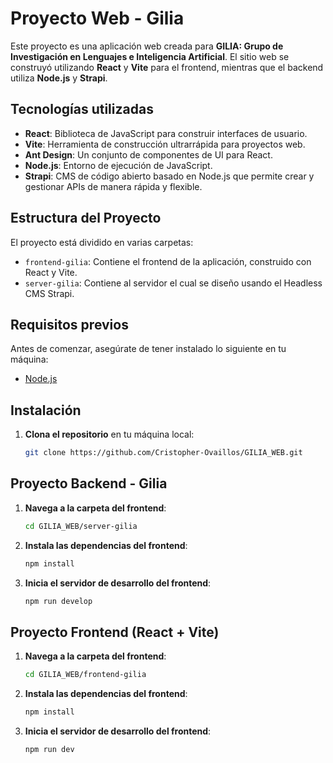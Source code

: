﻿# Proyecto Web - Gilia

Este proyecto es una aplicación web creada para **GILIA: Grupo de Investigación en Lenguajes e Inteligencia Artificial**. El sitio web se construyó utilizando **React** y **Vite** para el frontend, mientras que el backend utiliza **Node.js** y **Strapi**.

## Tecnologías utilizadas

- **React**: Biblioteca de JavaScript para construir interfaces de usuario.
- **Vite**: Herramienta de construcción ultrarrápida para proyectos web.
- **Ant Design**: Un conjunto de componentes de UI para React.
- **Node.js**: Entorno de ejecución de JavaScript.
- **Strapi**: CMS de código abierto basado en Node.js que permite crear y gestionar APIs de manera rápida y flexible.


## Estructura del Proyecto

El proyecto está dividido en varias carpetas:

- `frontend-gilia`: Contiene el frontend de la aplicación, construido con React y Vite.
- `server-gilia`: Contiene al servidor el cual se diseño usando el Headless CMS Strapi.

## Requisitos previos

Antes de comenzar, asegúrate de tener instalado lo siguiente en tu máquina:

- [Node.js](https://nodejs.org/en/download/)

## Instalación

1. **Clona el repositorio** en tu máquina local:

   ```bash
   git clone https://github.com/Cristopher-Ovaillos/GILIA_WEB.git
   ```

## Proyecto Backend - Gilia

1. **Navega a la carpeta del frontend**:

   ```bash
   cd GILIA_WEB/server-gilia
   ```

2. **Instala las dependencias del frontend**:

   ```bash
   npm install
   ```

3. **Inicia el servidor de desarrollo del frontend**:

   ```bash
   npm run develop
   ```



## Proyecto  Frontend (React + Vite)

1. **Navega a la carpeta del frontend**:

   ```bash
   cd GILIA_WEB/frontend-gilia
   ```

2. **Instala las dependencias del frontend**:

   ```bash
   npm install
   ```

3. **Inicia el servidor de desarrollo del frontend**:

   ```bash
   npm run dev
   ```















